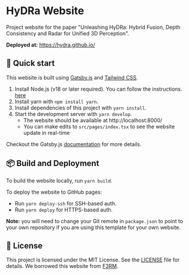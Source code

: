 # HyDRa Website

Project website for the paper "Unleashing HyDRa: Hybrid Fusion, Depth Consistency and Radar for Unified 3D Perception".

**Deployed at:** https://hydra.github.io/

## 🚀 Quick start

This website is built using [Gatsby.js](https://www.gatsbyjs.com/) and [Tailwind CSS](https://tailwindcss.com/).

1. Install Node.js (v18 or later required). You can follow the instructions.
   [here](https://www.gatsbyjs.com/docs/tutorial/getting-started/part-0/#nodejs)
2. Install yarn with `npm install yarn`.
3. Install dependencies of this project with `yarn install`.
4. Start the development server with `yarn develop`.
    - The website should be available at http://localhost:8000/
    - You can make edits to `src/pages/index.tsx` to see the website update in real-time

Checkout the Gatsby.js [documentation](https://www.gatsbyjs.com/docs/tutorial/getting-started/) for more details.

## 📦️ Build and Deployment

To build the website locally, run `yarn build`.

To deploy the website to GitHub pages:
- Run `yarn deploy-ssh` for SSH-based auth.
- Run `yarn deploy` for HTTPS-based auth.

**Note:** you will need to change your Git remote in `package.json` to point to your own repository if you are
using this template for your own website.

## 📃 License

This project is licensed under the MIT License. See the [LICENSE](LICENSE) file for details.
We borrowed this website from [F3RM](https://github.com/f3rm/f3rm.github.io).
